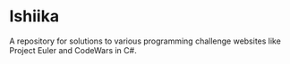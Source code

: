 Ishiika
=======


A repository for solutions to various programming challenge websites like Project Euler and CodeWars in C#.
